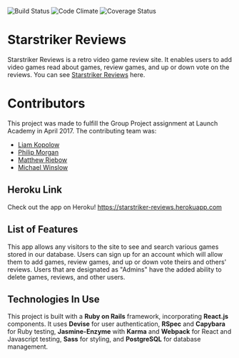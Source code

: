 
![Build Status](https://codeship.com/projects/793f73e0-0688-0135-f11c-1e034e17b246/status?branch=master)
![Code Climate](https://codeclimate.com/github/LiamPhaedrus/starstriker-reviews.png)
![Coverage Status](https://coveralls.io/repos/LiamPhaedrus/starstriker-reviews/badge.png)

# Starstriker Reviews

Starstriker Reviews is a retro video game review site. It enables users to add video games read about games, review games, and up or down vote on the reviews. You can see [Starstriker Reviews](://starstriker-reviews.herokuapp.com) here.

# Contributors
This project was made to fulfill the Group Project assignment at Launch Academy in April 2017. The contributing team was:
- [Liam Kopolow](https://github.com/LiamPhaedrus)
- [Philip Morgan](https://github.com/Philip10023)
- [Matthew Riebow](https://github.com/mriebow)
- [Michael Winslow](https://github.com/mwinslow331)

## Heroku Link
Check out the app on Heroku! https://starstriker-reviews.herokuapp.com

## List of Features
This app allows any visitors to the site to see and search various games stored in our database. Users can sign up for an account which will allow them to add games, review games, and up or down vote theirs and others' reviews. Users that are designated as "Admins" have the added ability to delete games, reviews, and other users.

## Technologies In Use
This project is built with a **Ruby on Rails** framework, incorporating **React.js** components. It uses **Devise** for user authentication, **RSpec** and **Capybara** for Ruby testing, **Jasmine-Enzyme** with **Karma** and **Webpack** for React and Javascript testing, **Sass** for styling, and **PostgreSQL** for database management.
